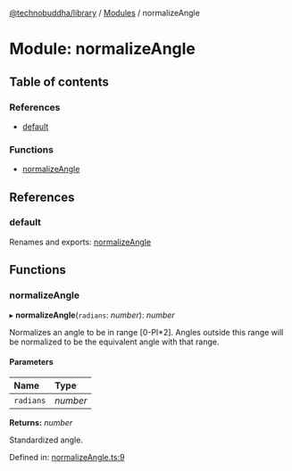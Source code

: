 [@technobuddha/library](../../README.md) / [Modules](../Modules.md) / normalizeAngle

# Module: normalizeAngle

## Table of contents

### References

- [default](normalizeangle.md#default)

### Functions

- [normalizeAngle](normalizeangle.md#normalizeangle)

## References

### default

Renames and exports: [normalizeAngle](normalizeangle.md#normalizeangle)

## Functions

### normalizeAngle

▸ **normalizeAngle**(`radians`: *number*): *number*

Normalizes an angle to be in range [0-PI*2]. Angles outside this range will
be normalized to be the equivalent angle with that range.

#### Parameters

| Name | Type |
| :------ | :------ |
| `radians` | *number* |

**Returns:** *number*

Standardized angle.

Defined in: [normalizeAngle.ts:9](../../src/normalizeAngle.ts#L9)
